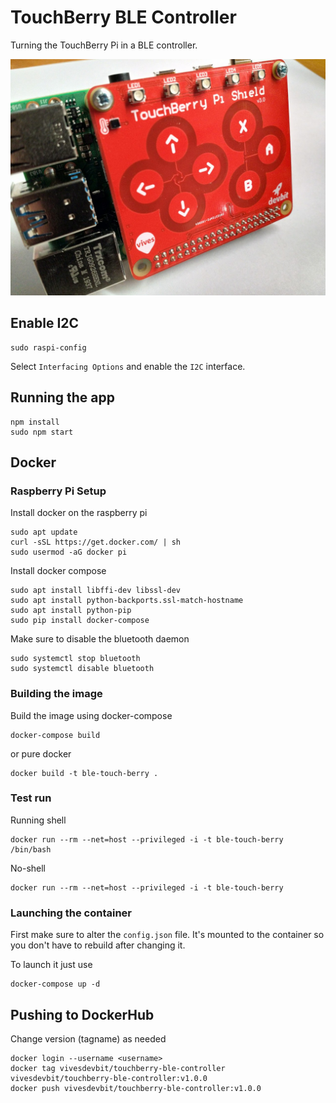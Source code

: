 # TouchBerry BLE Controller

Turning the TouchBerry Pi in a BLE controller.

![TouchBerry Pi Shield](./img/touchberry-pi-v3.jpg)

## Enable I2C

```shell
sudo raspi-config
```

Select `Interfacing Options` and enable the `I2C` interface.

## Running the app

```shell
npm install
sudo npm start
```

## Docker

### Raspberry Pi Setup

Install docker on the raspberry pi

```shell
sudo apt update
curl -sSL https://get.docker.com/ | sh
sudo usermod -aG docker pi
```

Install docker compose

```shell
sudo apt install libffi-dev libssl-dev
sudo apt install python-backports.ssl-match-hostname
sudo apt install python-pip
sudo pip install docker-compose
```

Make sure to disable the bluetooth daemon

```shell
sudo systemctl stop bluetooth
sudo systemctl disable bluetooth
```

### Building the image

Build the image using docker-compose

```shell
docker-compose build
```

or pure docker

```shell
docker build -t ble-touch-berry .
```

### Test run

Running shell

```shell
docker run --rm --net=host --privileged -i -t ble-touch-berry /bin/bash
```

No-shell

```shell
docker run --rm --net=host --privileged -i -t ble-touch-berry
```

### Launching the container

First make sure to alter the `config.json` file. It's mounted to the container so you don't have to rebuild after changing it.

To launch it just use

```shell
docker-compose up -d
```

## Pushing to DockerHub

Change version (tagname) as needed

```shell
docker login --username <username>
docker tag vivesdevbit/touchberry-ble-controller vivesdevbit/touchberry-ble-controller:v1.0.0
docker push vivesdevbit/touchberry-ble-controller:v1.0.0
```

